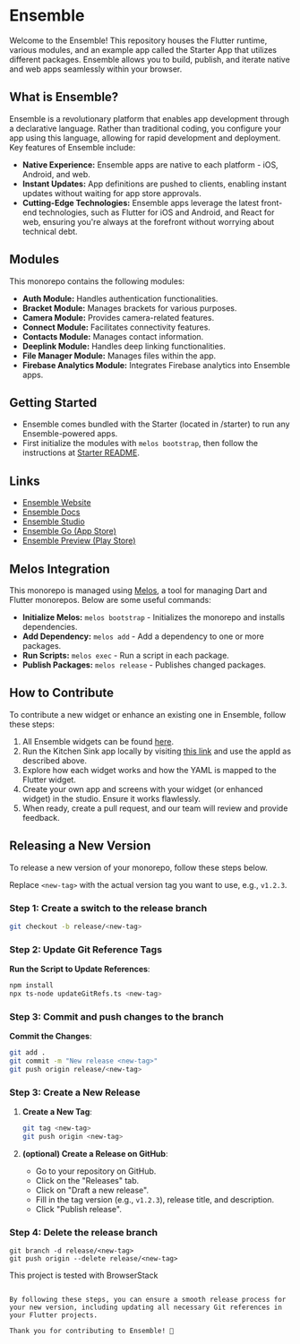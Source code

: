 # Ensemble

Welcome to the Ensemble! This repository houses the Flutter runtime, various modules, and an example app called the Starter App that utilizes different packages. Ensemble allows you to build, publish, and iterate native and web apps seamlessly within your browser.

## What is Ensemble?

Ensemble is a revolutionary platform that enables app development through a declarative language. Rather than traditional coding, you configure your app using this language, allowing for rapid development and deployment. Key features of Ensemble include:

- **Native Experience:** Ensemble apps are native to each platform - iOS, Android, and web.
- **Instant Updates:** App definitions are pushed to clients, enabling instant updates without waiting for app store approvals.
- **Cutting-Edge Technologies:** Ensemble apps leverage the latest front-end technologies, such as Flutter for iOS and Android, and React for web, ensuring you're always at the forefront without worrying about technical debt.

## Modules

This monorepo contains the following modules:

- **Auth Module:** Handles authentication functionalities.
- **Bracket Module:** Manages brackets for various purposes.
- **Camera Module:** Provides camera-related features.
- **Connect Module:** Facilitates connectivity features.
- **Contacts Module:** Manages contact information.
- **Deeplink Module:** Handles deep linking functionalities.
- **File Manager Module:** Manages files within the app.
- **Firebase Analytics Module:** Integrates Firebase analytics into Ensemble apps.

## Getting Started
- Ensemble comes bundled with the Starter (located in /starter) to run any Ensemble-powered apps.
- First initialize the modules with `melos bootstrap`, then follow the instructions at [Starter README](/starter/README.md).

## Links

- [Ensemble Website](https://ensembleui.com/)
- [Ensemble Docs](https://docs.ensembleui.com/#/)
- [Ensemble Studio](https://studio.ensembleui.com/)
- [Ensemble Go (App Store)](https://testflight.apple.com/join/yFKnLQ1S)
- [Ensemble Preview (Play Store)](https://play.google.com/store/apps/details?id=com.ensembleui.preview)

## Melos Integration

This monorepo is managed using [Melos](https://melos.invertase.dev/), a tool for managing Dart and Flutter monorepos. Below are some useful commands:

- **Initialize Melos:** `melos bootstrap` - Initializes the monorepo and installs dependencies.
- **Add Dependency:** `melos add` - Add a dependency to one or more packages.
- **Run Scripts:** `melos exec` - Run a script in each package.
- **Publish Packages:** `melos release` - Publishes changed packages.

## How to Contribute

To contribute a new widget or enhance an existing one in Ensemble, follow these steps:

1. All Ensemble widgets can be found [here](https://github.com/EnsembleUI/ensemble/tree/main/lib/widget).
2. Run the Kitchen Sink app locally by visiting [this link](https://studio.ensembleui.com/app/e24402cb-75e2-404c-866c-29e6c3dd7992/screens) and use the appId as described above.
3. Explore how each widget works and how the YAML is mapped to the Flutter widget.
4. Create your own app and screens with your widget (or enhanced widget) in the studio. Ensure it works flawlessly.
5. When ready, create a pull request, and our team will review and provide feedback.

## Releasing a New Version

To release a new version of your monorepo, follow these steps below.

Replace `<new-tag>` with the actual version tag you want to use, e.g., `v1.2.3`.

### Step 1: Create a switch to the release branch
```bash
git checkout -b release/<new-tag>
```

### Step 2: Update Git Reference Tags

**Run the Script to Update References**:
   ```bash
   npm install
   npx ts-node updateGitRefs.ts <new-tag>
   ```
   

### Step 3: Commit and push changes to the branch

**Commit the Changes**:
   ```bash
   git add .
   git commit -m "New release <new-tag>"
   git push origin release/<new-tag>
   ```

### Step 3: Create a New Release

1. **Create a New Tag**:
   ```bash
   git tag <new-tag>
   git push origin <new-tag>
   ```

2. **(optional) Create a Release on GitHub**:
   - Go to your repository on GitHub.
   - Click on the "Releases" tab.
   - Click on "Draft a new release".
   - Fill in the tag version (e.g., `v1.2.3`), release title, and description.
   - Click "Publish release".

### Step 4: Delete the release branch
```
git branch -d release/<new-tag>
git push origin --delete release/<new-tag>
```




This project is tested with BrowserStack

```

By following these steps, you can ensure a smooth release process for your new version, including updating all necessary Git references in your Flutter projects.

Thank you for contributing to Ensemble! 🚀
